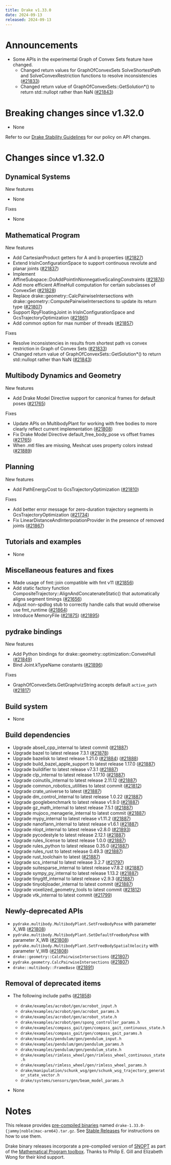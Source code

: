 ```yaml
---
title: Drake v1.33.0
date: 2024-09-13
released: 2024-09-13
---
```


# Announcements

* Some APIs in the experimental Graph of Convex Sets feature have changed.
  * Changed return values for GraphOfConvexSets SolveShortestPath and SolveConvexRestriction functions to resolve inconsistencies ([#21833][_#21833])
  * Changed return value of GraphOfConvexSets::GetSolution*() to return std::nullopt rather than NaN ([#21843][_#21843])

# Breaking changes since v1.32.0

* None

Refer to our [Drake Stability Guidelines](/stable.html) for our policy
on API changes.

# Changes since v1.32.0

## Dynamical Systems

<!-- <relnotes for systems go here> -->


New features

* None

Fixes

* None

## Mathematical Program

<!-- <relnotes for solvers go here> -->


New features

* Add CartesianProduct getters for A and b properties ([#21827][_#21827])
* Extend IrisInConfigurationSpace to support continuous revolute and planar joints ([#21837][_#21837])
* Implement AffineSubspace::DoAddPointInNonnegativeScalingConstraints ([#21874][_#21874])
* Add more efficient AffineHull computation for certain subclasses of ConvexSet ([#21828][_#21828])
* Replace drake::geometry::CalcPairwiseIntersections with drake::geometry::ComputePairwiseIntersections to update its return type ([#21807][_#21807])
* Support RpyFloatingJoint in IrisInConfigurationSpace and GcsTrajectoryOptimization ([#21861][_#21861])
* Add common option for max number of threads ([#21857][_#21857])

Fixes

* Resolve inconsistencies in results from shortest path vs convex restriction in Graph of Convex Sets ([#21833][_#21833])
* Changed return value of GraphOfConvexSets::GetSolution*() to return std::nullopt rather than NaN ([#21843][_#21843])

## Multibody Dynamics and Geometry

<!-- <relnotes for geometry,multibody go here> -->


New features

* Add Drake Model Directive support for canonical frames for default poses ([#21765][_#21765])

Fixes

* Update APIs on MultibodyPlant for working with free bodies to more clearly reflect current implementation ([#21808][_#21808])
* Fix Drake Model Directive default_free_body_pose vs offset frames ([#21765][_#21765])
* When .mtl files are missing, Meshcat uses property colors instead ([#21889][_#21889])

## Planning

<!-- <relnotes for planning go here> -->


New features

* Add PathEnergyCost to GcsTrajectoryOptimization ([#21810][_#21810])

Fixes

* Add better error message for zero-duration trajectory segments in GcsTrajectoryOptimization ([#21734][_#21734])
* Fix LinearDistanceAndInterpolationProvider in the presence of removed joints ([#21867][_#21867])

## Tutorials and examples

<!-- <relnotes for examples,tutorials go here> -->

* None

## Miscellaneous features and fixes

<!-- <relnotes for common,math,lcm,lcmtypes,manipulation,perception,visualization go here> -->

* Made usage of fmt::join compatible with fmt v11 ([#21856][_#21856])
* Add static factory function CompositeTrajectory::AlignAndConcatenateStatic() that automatically aligns segment timings ([#21656][_#21656])
* Adjust non-spdlog stub to correctly handle calls that would otherwise use fmt_runtime ([#21864][_#21864])
* Introduce MemoryFile ([#21875][_#21875]) ([#21895][_#21895])


## pydrake bindings

<!-- <relnotes for bindings go here> -->


New features

* Add Python bindings for drake::geometry::optimization::ConvexHull ([#21849][_#21849])
* Bind Joint.kTypeName constants ([#21896][_#21896])

Fixes

* GraphOfConvexSets.GetGraphvizString accepts default `active_path` ([#21817][_#21817])

## Build system

<!-- <relnotes for cmake,doc,setup,third_party,tools go here> -->

* None

## Build dependencies

<!-- <relnotes for workspace go here> -->

* Upgrade abseil_cpp_internal to latest commit ([#21887][_#21887])
* Upgrade bazel to latest release 7.3.1 ([#21878][_#21878])
* Upgrade bazelisk to latest release 1.21.0 ([#21884][_#21884]) ([#21888][_#21888])
* Upgrade build_bazel_apple_support to latest release 1.17.0 ([#21887][_#21887])
* Upgrade buildifier to latest release v7.3.1 ([#21887][_#21887])
* Upgrade clp_internal to latest release 1.17.10 ([#21887][_#21887])
* Upgrade coinutils_internal to latest release 2.11.12 ([#21887][_#21887])
* Upgrade common_robotics_utilities to latest commit ([#21812][_#21812])
* Upgrade crate_universe to latest ([#21887][_#21887])
* Upgrade dm_control_internal to latest release 1.0.22 ([#21887][_#21887])
* Upgrade googlebenchmark to latest release v1.9.0 ([#21887][_#21887])
* Upgrade gz_math_internal to latest release 7.5.1 ([#21887][_#21887])
* Upgrade mujoco_menagerie_internal to latest commit ([#21887][_#21887])
* Upgrade mypy_internal to latest release v1.11.2 ([#21887][_#21887])
* Upgrade nanoflann_internal to latest release v1.6.1 ([#21887][_#21887])
* Upgrade nlopt_internal to latest release v2.8.0 ([#21893][_#21893])
* Upgrade pycodestyle to latest release 2.12.1 ([#21887][_#21887])
* Upgrade rules_license to latest release 1.0.0 ([#21887][_#21887])
* Upgrade rules_python to latest release 0.35.0 ([#21887][_#21887])
* Upgrade rules_rust to latest release 0.49.3 ([#21887][_#21887])
* Upgrade rust_toolchain to latest ([#21887][_#21887])
* Upgrade scs_internal to latest release 3.2.7 ([#21797][_#21797])
* Upgrade suitesparse_internal to latest release v7.8.2 ([#21887][_#21887])
* Upgrade sympy_py_internal to latest release 1.13.2 ([#21887][_#21887])
* Upgrade tinygltf_internal to latest release v2.9.3 ([#21887][_#21887])
* Upgrade tinyobjloader_internal to latest commit ([#21887][_#21887])
* Upgrade voxelized_geometry_tools to latest commit ([#21812][_#21812])
* Upgrade vtk_internal to latest commit ([#21799][_#21799])

## Newly-deprecated APIs

* `pydrake.multibody.MultibodyPlant.SetFreeBodyPose` with parameter X_WB ([#21808][_#21808])
* `pydrake.multibody.MultibodyPlant.SetDefaultFreeBodyPose` with parameter X_WB ([#21808][_#21808])
* `pydrake.multibody.MultibodyPlant.SetFreeBodySpatialVelocity` with parameter V_WB ([#21808][_#21808])
* `drake::geometry::CalcPairwiseIntersections` ([#21807][_#21807])
* `pydrake.geometry.CalcPairwiseIntersections` ([#21807][_#21807])
* `drake::multibody::FrameBase` ([#21891][_#21891])


## Removal of deprecated items

* The following include paths ([#21858][_#21858])
    * ``drake/examples/acrobot/gen/acrobot_input.h``
    * ``drake/examples/acrobot/gen/acrobot_params.h``
    * ``drake/examples/acrobot/gen/acrobot_state.h``
    * ``drake/examples/acrobot/gen/spong_controller_params.h``
    * ``drake/examples/compass_gait/gen/compass_gait_continuous_state.h``
    * ``drake/examples/compass_gait/gen/compass_gait_params.h``
    * ``drake/examples/pendulum/gen/pendulum_input.h``
    * ``drake/examples/pendulum/gen/pendulum_params.h``
    * ``drake/examples/pendulum/gen/pendulum_state.h``
    * ``drake/examples/rimless_wheel/gen/rimless_wheel_continuous_state.h``
    * ``drake/examples/rimless_wheel/gen/rimless_wheel_params.h``
    * ``drake/manipulation/schunk_wsg/gen/schunk_wsg_trajectory_generator_state_vector.h``
    * ``drake/systems/sensors/gen/beam_model_params.h``

* None

# Notes


This release provides [pre-compiled binaries](https://github.com/RobotLocomotion/drake/releases/tag/v1.33.0) named
``drake-1.33.0-{jammy|noble|mac-arm64}.tar.gz``. See [Stable Releases](/from_binary.html#stable-releases) for instructions on how to use them.

Drake binary releases incorporate a pre-compiled version of [SNOPT](https://ccom.ucsd.edu/~optimizers/solvers/snopt/) as part of the
[Mathematical Program toolbox](https://drake.mit.edu/doxygen_cxx/group__solvers.html). Thanks to
Philip E. Gill and Elizabeth Wong for their kind support.

<!-- <begin issue links> -->
[_#21656]: https://github.com/RobotLocomotion/drake/pull/21656
[_#21734]: https://github.com/RobotLocomotion/drake/pull/21734
[_#21765]: https://github.com/RobotLocomotion/drake/pull/21765
[_#21797]: https://github.com/RobotLocomotion/drake/pull/21797
[_#21799]: https://github.com/RobotLocomotion/drake/pull/21799
[_#21807]: https://github.com/RobotLocomotion/drake/pull/21807
[_#21808]: https://github.com/RobotLocomotion/drake/pull/21808
[_#21810]: https://github.com/RobotLocomotion/drake/pull/21810
[_#21812]: https://github.com/RobotLocomotion/drake/pull/21812
[_#21817]: https://github.com/RobotLocomotion/drake/pull/21817
[_#21827]: https://github.com/RobotLocomotion/drake/pull/21827
[_#21828]: https://github.com/RobotLocomotion/drake/pull/21828
[_#21833]: https://github.com/RobotLocomotion/drake/pull/21833
[_#21837]: https://github.com/RobotLocomotion/drake/pull/21837
[_#21843]: https://github.com/RobotLocomotion/drake/pull/21843
[_#21849]: https://github.com/RobotLocomotion/drake/pull/21849
[_#21856]: https://github.com/RobotLocomotion/drake/pull/21856
[_#21857]: https://github.com/RobotLocomotion/drake/pull/21857
[_#21858]: https://github.com/RobotLocomotion/drake/pull/21858
[_#21861]: https://github.com/RobotLocomotion/drake/pull/21861
[_#21864]: https://github.com/RobotLocomotion/drake/pull/21864
[_#21867]: https://github.com/RobotLocomotion/drake/pull/21867
[_#21874]: https://github.com/RobotLocomotion/drake/pull/21874
[_#21875]: https://github.com/RobotLocomotion/drake/pull/21875
[_#21878]: https://github.com/RobotLocomotion/drake/pull/21878
[_#21884]: https://github.com/RobotLocomotion/drake/pull/21884
[_#21887]: https://github.com/RobotLocomotion/drake/pull/21887
[_#21888]: https://github.com/RobotLocomotion/drake/pull/21888
[_#21889]: https://github.com/RobotLocomotion/drake/pull/21889
[_#21891]: https://github.com/RobotLocomotion/drake/pull/21891
[_#21893]: https://github.com/RobotLocomotion/drake/pull/21893
[_#21895]: https://github.com/RobotLocomotion/drake/pull/21895
[_#21896]: https://github.com/RobotLocomotion/drake/pull/21896
<!-- <end issue links> -->

<!--
  Current oldest_commit 75fc21fde7fad2fe2af2c7914e1a37381a39b310 (exclusive).
  Current newest_commit b28b5dc276bc05bfe8a592a3a07ec541bb1d1864 (inclusive).
-->
